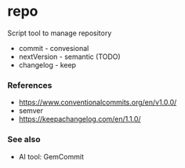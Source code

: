 # repo

Script tool to manage repository

- commit - convesional
- nextVersion - semantic (TODO)
- changelog - keep

### References


- https://www.conventionalcommits.org/en/v1.0.0/
- semver
- https://keepachangelog.com/en/1.1.0/

### See also

- AI tool: GemCommit